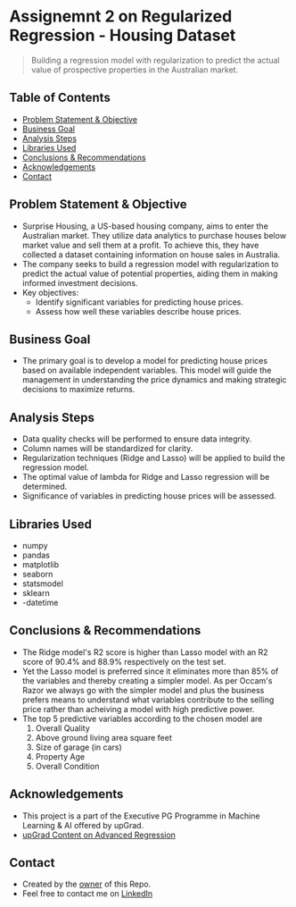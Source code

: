 # Assignemnt 2 on Regularized Regression - Housing Dataset

> Building a regression model with regularization to predict the actual value of prospective properties in the Australian market.

## Table of Contents
* [Problem Statement & Objective](#1)
* [Business Goal](#2)
* [Analysis Steps](#3)
* [Libraries Used](#4)
* [Conclusions & Recommendations](#5)
* [Acknowledgements](#6)
* [Contact](#7)

## <a name="1">Problem Statement & Objective</a>
- Surprise Housing, a US-based housing company, aims to enter the Australian market. They utilize data analytics to purchase houses below market value and sell them at a profit. To achieve this, they have collected a dataset containing information on house sales in Australia.
- The company seeks to build a regression model with regularization to predict the actual value of potential properties, aiding them in making informed investment decisions.
- Key objectives:
    * Identify significant variables for predicting house prices.
    * Assess how well these variables describe house prices.

## <a name="2">Business Goal</a>
- The primary goal is to develop a model for predicting house prices based on available independent variables. This model will guide the management in understanding the price dynamics and making strategic decisions to maximize returns.

## <a name="3">Analysis Steps</a>
- Data quality checks will be performed to ensure data integrity.
- Column names will be standardized for clarity.
- Regularization techniques (Ridge and Lasso) will be applied to build the regression model.
- The optimal value of lambda for Ridge and Lasso regression will be determined.
- Significance of variables in predicting house prices will be assessed.

## <a name="4">Libraries Used</a>
- numpy
- pandas
- matplotlib
- seaborn
- statsmodel
- sklearn
- -datetime

## <a name="5">Conclusions & Recommendations</a>
- The Ridge model's R2 score is higher than Lasso model with an R2 score of 90.4% and 88.9% respectively on the test set.
- Yet the Lasso model is preferred since it eliminates more than 85% of the variables and thereby creating a simpler model. As per Occam's Razor we always go with the simpler model and plus the business prefers means to understand what variables contribute to the selling price rather than acheiving a model with high predictive power.
- The top 5 predictive variables according to the chosen model are
  1. Overall Quality
  2. Above ground living area square feet
  3. Size of garage (in cars)
  4. Property Age
  5. Overall Condition

## <a name="6">Acknowledgements</a>
- This project is a part of the Executive PG Programme in Machine Learning & AI offered by upGrad.
- [upGrad Content on Advanced Regression](https://github.com/ContentUpgrad/Ridge-Regression)
  
## <a name="7">Contact</a>
- Created by the [owner](https://github.com/Kris3317/) of this Repo.
- Feel free to contact me on [LinkedIn](https://www.linkedin.com/in/krismichaeldsilva/)

